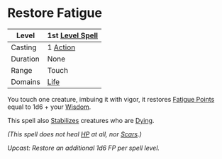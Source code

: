 # Restore Fatigue

| Level    | 1st [Level Spell](../../../Spell%20Level.md)        |
| -------- | --------------------------------------------------- |
| Casting  | 1 [Action](../../../../Game%20Procedures/Action.md) |
| Duration | None                                                |
| Range    | Touch                                               |
| Domains  | [Life](../../../Spell%20Domains/Life.md)            |

You touch one creature, imbuing it with vigor, it restores [Fatigue Points](../../../../Player%20Characters/Derived%20Statistics/Fatigue%20Points.md) equal to 1d6 + your [Wisdom](../../../../Player%20Characters/Chosen%20Statistics/Wisdom.md).

This spell also [Stabilizes](../../../../Conditions/Stabilized.md) creatures who are [Dying](../../../../Conditions/Dying.md).

*(This spell does not heal [HP](../../../../Player%20Characters/Derived%20Statistics/Health%20Points.md) at all, nor [Scars](../../../../Player%20Characters/Derived%20Statistics/Scars.md).)*

*Upcast: Restore an additional 1d6 FP per spell level.*